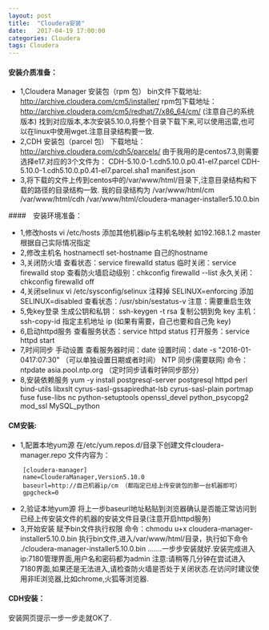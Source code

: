 ```yaml
---
layout: post
title:  "Cloudera安装"
date:   2017-04-19 17:00:00
categories: Cloudera
tags: Cloudera
---
```

#### 安装介质准备：
* 1,Cloudera Manager 安装包（rpm 包）
    bin文件下载地址: http://archive.cloudera.com/cm5/installer/
    rpm包下载地址： http://archive.cloudera.com/cm5/redhat/7/x86_64/cm/  (注意自己的系统版本)
    找到对应版本,本次安装5.10.0,将整个目录下载下来,可以使用迅雷,也可以在linux中使用wget.注意目录结构要一致.
* 2,CDH 安装包（parcel 包）
    下载地址： http://archive.cloudera.com/cdh5/parcels/
     由于我用的是centos7.3,则需要选择e17.对应的3个文件为：
     CDH-5.10.0-1.cdh5.10.0.p0.41-el7.parcel
     CDH-5.10.0-1.cdh5.10.0.p0.41-el7.parcel.sha1
     manifest.json
* 3,将下载的文件上传到centos中的/var/www/html/目录下,注意目录结构和下载的路径的目录结构一致.
    我的目录结构为 /var/www/html/cm   /var/www/html/cdh /var/www/html/cloudera-manager-installer5.10.0.bin
    
####　安装环境准备：
* 1,修改hosts
    vi /etc/hosts
    添加其他机器ip与主机名映射 如192.168.1.2 master 根据自己实际情况指定 
* 2,修改主机名
    hostnamectl set-hostname 自己的hostname
* 3,关闭防火墙
    查看状态：service firewalld status 
    临时关闭：service firewalld stop 
    查看防火墙启动级别：chkconfig firewalld --list 
    永久关闭：chkconfig firewalld off
* 4,关闭selinux
    vi /etc/sysconfig/selinux 
    注释掉 SELINUX=enforcing 
    添加 SELINUX=disabled 
    查看状态：/usr/sbin/sestatus-v 
    注意：需要重启生效
* 5,免key登录
    生成公钥和私钥： ssh-keygen -t rsa 
    复制公钥到免 key 主机： ssh-copy-id 指定主机地址 ip (如果有需要，自己也要和自己免 key)
* 6,启动httpd服务
    查看服务状态：service httpd status 
    打开服务：service httpd start
* 7,时间同步
    手动设置 查看服务器时间：date 
    设置时间：date -s "2016-01-0417:07:30" （可以单独设置日期或者时间）
    NTP 同步(需要联网) 命令：ntpdate asia.pool.ntp.org （定时同步请看时钟同步部分）
* 8,安装依赖服务
    yum -y install postgresql-server postgresql httpd perl bind-utils libxslt cyrus-sasl-gssapiredhat-lsb cyrus-sasl-plain portmap fuse fuse-libs nc python-setuptools openssl_devel python_psycopg2 mod_ssl MySQL_python

#### CM安装:
* 1,配置本地yum源
    在/etc/yum.repos.d/目录下创建文件cloudera-manager.repo 文件内容为：
``` shell
    [cloudera-manager] 
    name=ClouderaManager,Version5.10.0 
    baseurl=http://自己机器ip/cm （都指定已经上传安装包的那一台机器即可） 
    gpgcheck=0
```
* 2,验证本地yum源
    将上一步baseurl地址粘贴到浏览器确认是否能正常访问到已经上传安装文件的机器的安装文件目录(注意开启httpd服务)
* 3,开始安装
    赋予bin文件执行权限 命令：chmodu u+x cloudera-manager-installer5.10.0.bin
    执行bin文件,进入/var/www/html/目录，执行如下命令 ./cloudera-manager-installer5.10.0.bin 
    .......一步步安装就好.安装完成进入ip:7180管理界面,用户名和密码都为admin
  注意:请稍等几分钟在尝试进入7180界面,如果还是无法进入,请检查防火墙是否处于关闭状态.在访问时建议使用非IE浏览器,比如chrome,火狐等浏览器.
  
#### CDH安装：
安装网页提示一步一步走就OK了.
